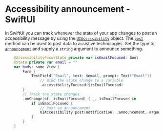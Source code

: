 # Accessibility announcement - SwiftUI

In SwiftUI you can track whenever the state of your app changes to post an accessibility message by using the [`UIAccessibility`](https://developer.apple.com/documentation/uikit/uiaccessibility) object. The [`post`](https://developer.apple.com/documentation/uikit/uiaccessibility/1615194-post) method can be used to post data to assistive technologies. Set the type to [`announcement`](https://developer.apple.com/documentation/uikit/uiaccessibility/notification/1620176-announcement) and supply a `string` argument to announce something.

```swift
    @AccessibilityFocusState private var isEmailFocused: Bool
    @State private var email = ""
    var body: some View {
        Form {
            TextField("Email", text: $email, prompt: Text("Email"))
                // Bind the state change to a variable
                .accessibilityFocused($isEmailFocused)
        }
        // Track the state changes
        .onChange(of: isEmailFocused) { _, isEmailFocused in
            if isEmailFocused {
                // Post an announcement
                UIAccessibility.post(notification: .announcement, argument: "Email is selected for editing")
            }
        }
    }
```
